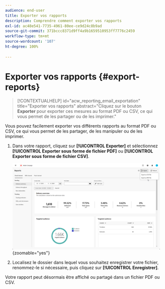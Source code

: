```yaml
---
audience: end-user
title: Exporter vos rapports
description: Comprendre comment exporter vos rapports
exl-id: ac48e541-7735-4961-80ee-ce9d24c8b9ad
source-git-commit: 371bccc8371d9ff4a9b1659510953ff7776c2459
workflow-type: tm+mt
source-wordcount: '107'
ht-degree: 100%

---
```


# Exporter vos rapports {#export-reports}

>[!CONTEXTUALHELP]
>id="acw_reporting_email_exportation"
>title="Exporter vos rapports"
>abstract="Cliquez sur le bouton **Exporter** pour exporter ces mesures au format PDF ou CSV, ce qui vous permet de les partager ou de les imprimer."

Vous pouvez facilement exporter vos différents rapports au format PDF ou CSV, ce qui vous permet de les partager, de les manipuler ou de les imprimer.

1. Dans votre rapport, cliquez sur **[!UICONTROL Exporter]** et sélectionnez **[!UICONTROL Exporter sous forme de fichier PDF]** ou **[!UICONTROL Exporter sous forme de fichier CSV]**.

   ![](assets/global_report_export.png){zoomable=&quot;yes&quot;}

1. Localisez le dossier dans lequel vous souhaitez enregistrer votre fichier, renommez-le si nécessaire, puis cliquez sur **[!UICONTROL Enregistrer]**.

Votre rapport peut désormais être affiché ou partagé dans un fichier PDF ou CSV.
